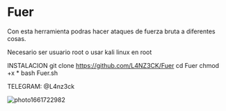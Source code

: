 # Fuer
Con esta herramienta podras hacer ataques de fuerza bruta a diferentes cosas.

Necesario ser usuario root o usar kali linux en root

INSTALACION
git clone https://github.com/L4NZ3CK/Fuer
cd Fuer
chmod +x *
bash Fuer.sh

TELEGRAM: @L4nz3ck



![photo1661722982](https://user-images.githubusercontent.com/111375475/187095701-59103700-2dd7-4b8c-acd7-f6661a2f8dad.jpeg)
